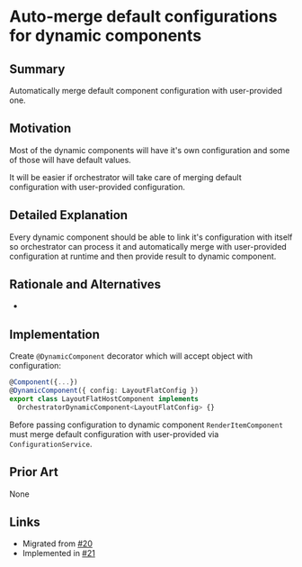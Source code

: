 # Auto-merge default configurations for dynamic components

## Summary

Automatically merge default component configuration with user-provided one.

## Motivation

Most of the dynamic components will have it's own configuration and some of those will have default values.

It will be easier if orchestrator will take care of merging default configuration with user-provided configuration.

## Detailed Explanation

Every dynamic component should be able to link it's configuration with itself so orchestrator can process it and automatically
merge with user-provided configuration at runtime and then provide result to dynamic component.

## Rationale and Alternatives

-

## Implementation

Create `@DynamicComponent` decorator which will accept object with configuration:

```ts
@Component({...})
@DynamicComponent({ config: LayoutFlatConfig })
export class LayoutFlatHostComponent implements
  OrchestratorDynamicComponent<LayoutFlatConfig> {}
```

Before passing configuration to dynamic component `RenderItemComponent` must merge default configuration with user-provided
via `ConfigurationService`.

## Prior Art

None

## Links

- Migrated from [#20](https://github.com/orchestratora/orchestrator/issues/20)
- Implemented in [#21](https://github.com/orchestratora/orchestrator/pull/21)
